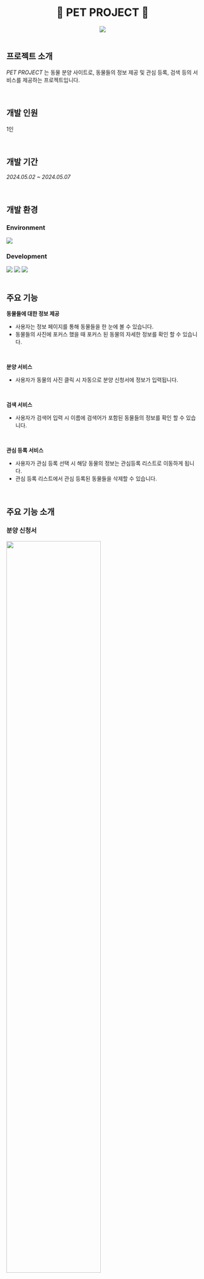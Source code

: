 <div align="center">

 # 🐶 PET PROJECT 🐶

</div>

<div align=center>
  <img src="https://github.com/user-attachments/assets/36c417df-9513-48c3-b804-5b0735dfc5bc">
</div>

<br>

## 프로젝트 소개
*PET PROJECT* 는 동물 분양 사이트로, 동물들의 정보 제공 및 관심 등록, 검색 등의 서비스를 제공하는 프로젝트입니다.

<br>

## 개발 인원
1인

<br>

## 개발 기간
*2024.05.02 ~ 2024.05.07*

<br>

## 개발 환경
### Environment

<div>
<img src="https://img.shields.io/badge/Visual Studio Code-007ACC?style=flat&logoColor=white"/>
</div>

### Development

<div>
<img src="https://img.shields.io/badge/HTML-E34F26?style=flat&logo=html5&logoColor=white"/>
<img src="https://img.shields.io/badge/CSS-1572B6?style=flat&logo=css3&logoColor=white"/>
<img src="https://img.shields.io/badge/JavaScript-F7DF1E?style=flat&logo=javascript&logoColor=white"/>
</div>

<br>

## 주요 기능
**동물들에 대한 정보 제공**
- 사용자는 정보 페이지를 통해 동물들을 한 눈에 볼 수 있습니다.
- 동물들의 사진에 포커스 했을 때 포커스 된 동물의 자세한 정보를 확인 할 수 있습니다.

<br>
  
**분양 서비스**
- 사용자가 동물의 사진 클릭 시 자동으로 분양 신청서에 정보가 입력됩니다.

<br>

**검색 서비스**
- 사용자가 검색어 입력 시 이름에 검색어가 포함된 동물들의 정보를 확인 할 수 있습니다.

<br>

**관심 등록 서비스**
- 사용자가 관심 등록 선택 시 해당 동물의 정보는 관심등록 리스트로 이동하게 됩니다.
- 관심 등록 리스트에서 관심 등록된 동물들을 삭제할 수 있습니다.

<br>

## 주요 기능 소개
### 분양 신청서
<img src=https://github.com/user-attachments/assets/e799bc0e-e68d-428d-81d2-c51eefb17109 width=70%>

<strong>- local storage를 사용해 저장된 정보 중 클릭한 정보를 분양 신청서에서 사용</storng>

### 분양 동물 검색
<img src=https://github.com/user-attachments/assets/10621ca7-b639-4d61-bddd-727e73ded306 width=70%>

<strong>- local storage를 사용해 동물 정보를 저장해 두어 검색이 가능하도록 구현</strong>

### 분양 동물 찜하기 및 삭제
<img src=https://github.com/user-attachments/assets/b2ee8054-f27f-4c5a-8381-53025d6a42b0 width=70%>

<strong>- 분양 동물을 찜 할 수 있다.</strong>

<strong>- 찜한 동물을 삭제 할 수 있다.</strong>
